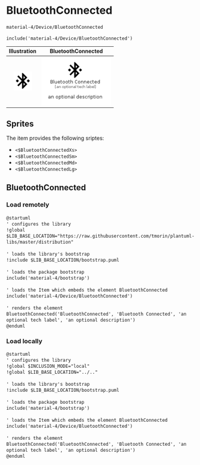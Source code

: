 # BluetoothConnected


```text
material-4/Device/BluetoothConnected
```

```text
include('material-4/Device/BluetoothConnected')
```



| Illustration | BluetoothConnected |
| :---: | :---: |
| ![illustration for Illustration](../../material-4/Device/BluetoothConnected.png) | ![illustration for BluetoothConnected](../../material-4/Device/BluetoothConnected.Local.png) |



## Sprites
The item provides the following sriptes:

- `<$BluetoothConnectedXs>`
- `<$BluetoothConnectedSm>`
- `<$BluetoothConnectedMd>`
- `<$BluetoothConnectedLg>`





## BluetoothConnected

### Load remotely
```plantuml
@startuml
' configures the library
!global $LIB_BASE_LOCATION="https://raw.githubusercontent.com/tmorin/plantuml-libs/master/distribution"

' loads the library's bootstrap
!include $LIB_BASE_LOCATION/bootstrap.puml

' loads the package bootstrap
include('material-4/bootstrap')

' loads the Item which embeds the element BluetoothConnected
include('material-4/Device/BluetoothConnected')

' renders the element
BluetoothConnected('BluetoothConnected', 'Bluetooth Connected', 'an optional tech label', 'an optional description')
@enduml
```

### Load locally
```plantuml
@startuml
' configures the library
!global $INCLUSION_MODE="local"
!global $LIB_BASE_LOCATION="../.."

' loads the library's bootstrap
!include $LIB_BASE_LOCATION/bootstrap.puml

' loads the package bootstrap
include('material-4/bootstrap')

' loads the Item which embeds the element BluetoothConnected
include('material-4/Device/BluetoothConnected')

' renders the element
BluetoothConnected('BluetoothConnected', 'Bluetooth Connected', 'an optional tech label', 'an optional description')
@enduml
```

